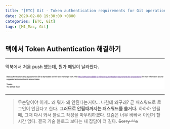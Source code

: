 ```yaml
---
title: "[ETC] Git - Token authentication requirements for Git operations?"
date: 2020-02-08 19:30:00 +0800
categories: [ETC, Git]
tags: [M1_Mac, Git]
---
```



## **맥에서 Token Authentication 해결하기**

---

맥북에서 처음 push 했는데, 뭔가 메일이 날라왔다.

![img](/assets/img/sources/2021-02-09-01-46-48.png)

---

> 무슨말이야 이게.. 왜 뭐가 왜 안된다는거야... 나한테 왜구래?
> 곧 패스워드로 로그인이 안된다고 한다.
> **그러므로 안될때까지는 패스워드를 쓸거다.**
> 하하하 안될 때, 그때 다시 와서 블로그 작성을 마무리하겠다.
> 요즘은 너무 바빠서 이런거 할 시간 없다.
> 결국 기술 블로그 보다는 내 잡담이 더 길다. ~~Sorry ^^a~~